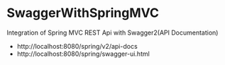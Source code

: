 # SwaggerWithSpringMVC
Integration of Spring MVC REST Api with Swagger2(API Documentation)
 * http://localhost:8080/spring/v2/api-docs
 * http://localhost:8080/spring/swagger-ui.html
